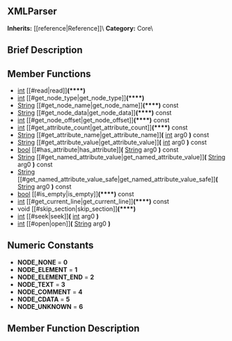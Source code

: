 ##  XMLParser  
**Inherits:** [[reference|Reference]]\\
**Category:** Core\\
##  Brief Description  

##  Member Functions 
  * [int](class_int) [[#read|read]]**(****)**
  * [int](class_int) [[#get_node_type|get_node_type]]**(****)**
  * [String](class_string) [[#get_node_name|get_node_name]]**(****)** const
  * [String](class_string) [[#get_node_data|get_node_data]]**(****)** const
  * [int](class_int) [[#get_node_offset|get_node_offset]]**(****)** const
  * [int](class_int) [[#get_attribute_count|get_attribute_count]]**(****)** const
  * [String](class_string) [[#get_attribute_name|get_attribute_name]]**(** [int](class_int) arg0 **)** const
  * [String](class_string) [[#get_attribute_value|get_attribute_value]]**(** [int](class_int) arg0 **)** const
  * [bool](class_bool) [[#has_attribute|has_attribute]]**(** [String](class_string) arg0 **)** const
  * [String](class_string) [[#get_named_attribute_value|get_named_attribute_value]]**(** [String](class_string) arg0 **)** const
  * [String](class_string) [[#get_named_attribute_value_safe|get_named_attribute_value_safe]]**(** [String](class_string) arg0 **)** const
  * [bool](class_bool) [[#is_empty|is_empty]]**(****)** const
  * [int](class_int) [[#get_current_line|get_current_line]]**(****)** const
  * void [[#skip_section|skip_section]]**(****)**
  * [int](class_int) [[#seek|seek]]**(** [int](class_int) arg0 **)**
  * [int](class_int) [[#open|open]]**(** [String](class_string) arg0 **)**
##  Numeric Constants  
  * **NODE_NONE** = **0**
  * **NODE_ELEMENT** = **1**
  * **NODE_ELEMENT_END** = **2**
  * **NODE_TEXT** = **3**
  * **NODE_COMMENT** = **4**
  * **NODE_CDATA** = **5**
  * **NODE_UNKNOWN** = **6**
##  Member Function Description  
